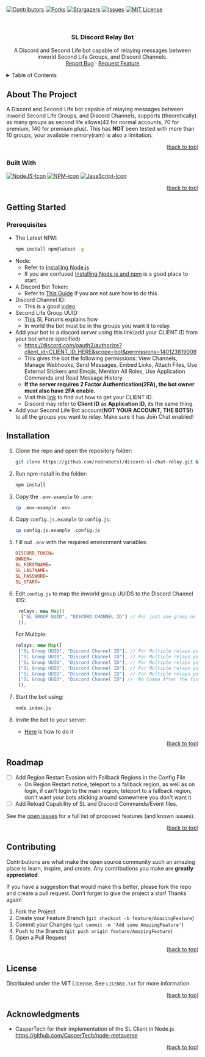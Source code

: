 <!-- Improved compatibility of back to top link: See: https://github.com/othneildrew/Best-README-Template/pull/73 -->
<a name="readme-top"></a>
<!--
*** Thanks for checking out the Best-README-Template. If you have a suggestion
*** that would make this better, please fork the repo and create a pull request
*** or simply open an issue with the tag "enhancement".
*** Don't forget to give the project a star!
*** Thanks again! Now go create something AMAZING! :D
-->

<!-- PROJECT SHIELDS -->
<!--
*** I'm using markdown "reference style" links for readability.
*** Reference links are enclosed in brackets [ ] instead of parentheses ( ).
*** See the bottom of this document for the declaration of the reference variables
*** for contributors-url, forks-url, etc. This is an optional, concise syntax you may use.
*** https://www.markdownguide.org/basic-syntax/#reference-style-links
-->
[![Contributors][contributors-shield]][contributors-URL]
[![Forks][forks-shield]][forks-URL]
[![Stargazers][stars-shield]][stars-URL]
[![Issues][issues-shield]][issues-URL]
[![MIT License][license-shield]][license-URL]

<!-- PROJECT LOGO -->
<br />
<!-- <div align="center">
  <a href="https://github.com/github_username/repo_name">
    <img src="images/logo.png" alt="Logo" width="80" height="80">
  </a> -->

<h3 align="center">SL Discord Relay Bot</h3>

  <p align="center">
A Discord and Second Life bot capable of relaying messages between inworld Second Life Groups, and Discord Channels. 
    <br />
    <a href="https://github.com/github_username/repo_name/issues">Report Bug</a>
    ·
    <a href="https://github.com/github_username/repo_name/issues">Request Feature</a>
  </p>
</div>

<!-- TABLE OF CONTENTS -->
<details>
  <summary>Table of Contents</summary>
  <ol>
    <li>
      <a href="#about-the-project">About The Project</a>
      <ul>
        <li><a href="#built-with">Built With</a></li>
      </ul>
    </li>
    <li>
      <a href="#getting-started">Getting Started</a>
      <ul>
        <li><a href="#prerequisites">Prerequisites</a></li>
        <li><a href="#installation">Installation</a></li>
      </ul>
    </li>
    <li><a href="#roadmap">Roadmap</a></li>
    <li><a href="#contributing">Contributing</a></li>
    <li><a href="#license">License</a></li>
    <li><a href="#acknowledgments">Acknowledgments</a></li>
  </ol>
</details>

<!-- ABOUT THE PROJECT -->
## About The Project
A Discord and Second Life bot capable of relaying messages between inworld Second Life Groups, and Discord Channels, supports (theoretically) as many groups as second life allows(42 for normal accounts, 70 for premium, 140 for premium plus). This has **NOT** been tested with more than 10 groups, your available memory(ram) is also a limitation.

<!-- [![Product Name Screen Shot][product-screenshot]](https://example.com) --> 

<p align="right">(<a href="#readme-top">back to top</a>)</p>

### Built With
  [![NodeJS-Icon]][NodeJs-URL]
  [![NPM-icon]][NPM-URL]
  [![JavaScript-Icon]][JavaScript-URL]

<p align="right">(<a href="#readme-top">back to top</a>)</p>

<!-- GETTING STARTED -->
## Getting Started

### Prerequisites

* The Latest NPM:
  ```sh
  npm install npm@latest -g
  ```
*  Node:
    * Refer to [Installing Node.js](https://nodejs.org/en/download/current) 
    *  If you are confused [Installing Node.js and npm](https://docs.npmjs.com/downloading-and-installing-node-js-and-npm) is a good place to start. 
*  A Discord Bot Token:
    * Refer to [This Guide](https://discordjs.guide/preparations/setting-up-a-bot-application.html#creating-your-bot) if you are not sure how to do this.
* Discord Channel ID:
    * This is a good [video](https://www.youtube.com/watch?v=NLWtSHWKbAI)
* Second Life Group UUID:
    * [This](https://community.secondlife.com/forums/topic/358216-how-doi-find-a-group-uuid-key/) SL Forums explains how
    * In world the bot must be in the groups you want it to relay.
* Add your bot to a discord server using this link(add your CLIENT ID from your bot where specified)
    * https://discord.com/oauth2/authorize?client_id=CLIENT_ID_HERE&scope=bot&permissions=140123819008
    * This gives the bot the following permissions: View Channels, Manage Webhooks, Send Messages, Embed Links, Attach Files, Use External Stickers and Emojis, Mention All Roles, Use Application Commands and Read Message History.
    * **If the server requires 2 Factor Authentication(2FA), the bot owner must also have 2FA enable.**
    * Visit this [link](https://support-dev.discord.com/hc/en-us/articles/360028717192-Where-can-I-find-my-Application-Team-Server-ID) to find out how to get your CLIENT ID. 
    * Discord may refer to **Client ID** as **Application ID**, its the same thing.
* Add your Second Life Bot account(**NOT YOUR ACCOUNT, THE BOTS!**) to all the groups you want to relay. Make sure it has Join Chat enabled!

## Installation

1. Clone the repo and open the repository folder:
   ```sh
   git clone https://github.com/redrobotsl/discord-sl-chat-relay.git && cd discord-sl-chat-relay
   ```
2. Run npm install in the folder:
   ```sh
   npm install
   ```
3. Copy the `.env-example` to `.env`:
    ```sh
    cp .env-example .env
    ```
4. Copy `config.js.example` to `config.js`:
    ```sh 
    cp config.js.example .config.js
     ```
5. Fill out `.env` with the required environment variables:
   ```ini
   DISCORD_TOKEN= 
   OWNER= 
   SL_FIRSTNAME= 
   SL_LASTNAME= 
   SL_PASSWORD= 
   SL_START=
   ```
6. Edit `config.js` to map the inworld group UUIDS to the Discord Channel IDS:
   ```js
    relays: new Map([
     ["SL GROUP UUID", "DISCORD CHANNEL ID"] // For just one group no comma after the bracket
    ]),
   ```

   For Multiple:
    
 
    ```js
	relays: new Map([
	 ["SL Group UUID", "Discord Channel ID"], // For Multiple relays you need a comma after each bracket but the last one
	 ["SL Group UUID", "Discord Channel ID"], // For Multiple relays you need a comma after each bracket but the last one
	 ["SL Group UUID", "Discord Channel ID"], // For Multiple relays you need a comma after each bracket but the last one
	 ["SL Group UUID", "Discord Channel ID"], // For Multiple relays you need a comma after each bracket but the last one
	 ["SL Group UUID", "Discord Channel ID"], // For Multiple relays you need a comma after each bracket but the last one
	 ["SL Group UUID", "Discord Channel ID"] //  No Comma After the final bracket.
	 ]),
   ```

7. Start the bot using:
 
   ```sh
   node index.js
   ```

8. Invite the bot to your server:  
    * [Here](https://discordjs.guide/preparations/adding-your-bot-to-servers.html#bot-invite-links) is how to do it
  

<p align="right">(<a href="#readme-top">back to top</a>)</p>

<!-- ROADMAP -->

## Roadmap

- [ ] Add Region Restart Evasion with Fallback Regions in the Config File
    - On Region Restart notice, teleport to a fallback region, as well as on login, if can't login to the main region, teleport to a fallback region, don't want your bots sticking around somewhere you don't want it
- [ ] Add Reload Capability of SL and Discord Commands/Event files.

See the [open issues](https://github.com/redrobotsl/discord-sl-chat-relay/issues) for a full list of proposed features (and known issues).

<p align="right">(<a href="#readme-top">back to top</a>)</p>

<!-- CONTRIBUTING -->

## Contributing

Contributions are what make the open source community such an amazing place to learn, inspire, and create. Any contributions you make are **greatly appreciated**.

If you have a suggestion that would make this better, please fork the repo and create a pull request. 
Don't forget to give the project a star! Thanks again!

1. Fork the Project
2. Create your Feature Branch (`git checkout -b feature/AmazingFeature`)
3. Commit your Changes (`git commit -m 'Add some AmazingFeature'`)
4. Push to the Branch (`git push origin feature/AmazingFeature`)
5. Open a Pull Request

<p align="right">(<a href="#readme-top">back to top</a>)</p>

<!-- LICENSE -->

## License

Distributed under the MIT License. See `LICENSE.txt` for more information.

<p align="right">(<a href="#readme-top">back to top</a>)</p>

<!-- ACKNOWLEDGMENTS -->

## Acknowledgments

* CasperTech for their implementation of the SL Client in Node.js https://github.com/CasperTech/node-metaverse
<!-- * []() --> 

<p align="right">(<a href="#readme-top">back to top</a>)</p>

<!-- MARKDOWN LINKS & IMAGES -->
<!-- https://www.markdownguide.org/basic-syntax/#reference-style-links -->
[contributors-shield]: https://img.shields.io/github/contributors/redrobotsl/discord-sl-chat-relay.svg?style=for-the-badge
[contributors-URL]: https://github.com/redrobotsl/discord-sl-chat-relay/graphs/contributors
[forks-shield]: https://img.shields.io/github/forks/redrobotsl/discord-sl-chat-relay.svg?style=for-the-badge
[forks-URL]: https://github.com/redrobotsl/discord-sl-chat-relay/network/members
[stars-shield]: https://img.shields.io/github/stars/redrobotsl/discord-sl-chat-relay.svg?style=for-the-badge
[stars-URL]: https://github.com/redrobotsl/discord-sl-chat-relay/stargazers
[issues-shield]: https://img.shields.io/github/issues/redrobotsl/discord-sl-chat-relay.svg?style=for-the-badge
[issues-URL]: https://github.com/redrobotsl/discord-sl-chat-relay/issues
[license-shield]: https://img.shields.io/github/license/redrobotsl/discord-sl-chat-relay.svg?style=for-the-badge
[license-URL]: https://github.com/redrobotsl/discord-sl-chat-relay/blob/master/LICENSE
[JavaScript-Icon]: https://img.shields.io/badge/javascript-%23323330.svg?style=for-the-badge&logo=javascript&logoColor=%23F7DF1E
[JavaScript-URL]: https://www.javascript.com/
[NPM-Icon]: https://img.shields.io/badge/NPM-%23CB3837.svg?style=for-the-badge&logo=npm&logoColor=white 
[NPM-URL]:  https://www.npmjs.com/
[NodeJs-Icon]: https://img.shields.io/badge/node.js-6DA55F?style=for-the-badge&logo=node.js&logoColor=white
[NodeJS-URL]: https://nodejs.org/en
